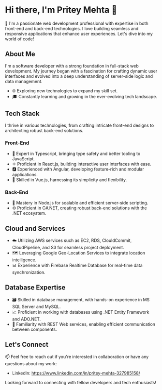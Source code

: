 # Hi there, I'm Pritey Mehta 👋

🚀 I'm a passionate web development professional with expertise in both front-end and back-end technologies. I love building seamless and responsive applications that enhance user experiences. Let's dive into my world of code!

## About Me

I'm a software developer with a strong foundation in full-stack web development. My journey began with a fascination for crafting dynamic user interfaces and evolved into a deep understanding of server-side logic and data management.

- 🌐 Exploring new technologies to expand my skill set.
- 🎓 Constantly learning and growing in the ever-evolving tech landscape.

## Tech Stack

I thrive in various technologies, from crafting intricate front-end designs to architecting robust back-end solutions.

### Front-End

- 🌟 Expert in Typescript, bringing type safety and better tooling to JavaScript.
- ⚛️ Proficient in React.js, building interactive user interfaces with ease.
- 🅰️ Experienced with Angular, developing feature-rich and modular applications.
- 🌌 Skilled in Vue.js, harnessing its simplicity and flexibility.

### Back-End

- 🚀 Mastery in Node.js for scalable and efficient server-side scripting.
- ⚙️ Proficient in C#.NET, creating robust back-end solutions with the .NET ecosystem.

## Cloud and Services

- ☁️ Utilizing AWS services such as EC2, RDS, ClouldCommit, CloudPipeline, and S3 for seamless project deployment.
- 🗺️ Leveraging Google Geo-Location Services to integrate location intelligence.
- 📊 Experience with Firebase Realtime Database for real-time data synchronization.

## Database Expertise

- 🗃️ Skilled in database management, with hands-on experience in MS SQL Server and MySQL.
- 📈 Proficient in working with databases using .NET Entity Framework and ADO.NET.
- 📡 Familiarity with REST Web services, enabling efficient communication between components.

## Let's Connect

📫 Feel free to reach out if you're interested in collaboration or have any questions about my work:

- LinkedIn: https://www.linkedin.com/in/pritey-mehta-327985158/

Looking forward to connecting with fellow developers and tech enthusiasts!
